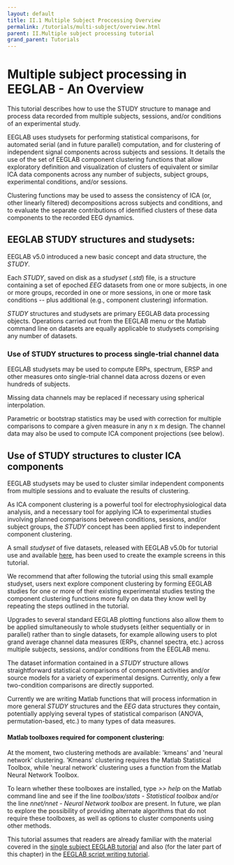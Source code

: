 ```yaml
---
layout: default
title: II.1 Multiple Subject Proccessing Overview
permalink: /tutorials/multi-subject/overview.html
parent: II.Multiple subject processing tutorial
grand_parent: Tutorials 
---
```


Multiple subject processing in EEGLAB - An Overview
=====================================================

This tutorial describes how to use the STUDY structure to manage and process data recorded from multiple subjects,
sessions, and/or conditions of an experimental study. 

EEGLAB uses studysets for performing statistical comparisons, for automated serial
(and in future parallel) computation, and for clustering of independent
signal components across subjects and sessions. It details the use of the 
set of EEGLAB component clustering functions that allow
exploratory definition and visualization of clusters of equivalent or
similar ICA data components across any number of subjects, subject
groups, experimental conditions, and/or sessions. 

Clustering functions
may be used to assess the consistency of ICA (or, other linearly
filtered) decompositions across subjects and conditions, and to evaluate
the separate contributions of identified clusters of these data
components to the recorded EEG dynamics.

EEGLAB STUDY structures and studysets:
---------------------------------------
EEGLAB v5.0 introduced a new basic concept and data structure, the
*STUDY*. 

Each *STUDY*, saved on disk as a *studyset* (*.std*) file, is a
structure containing a set of epoched *EEG* datasets from one or more
subjects, in one or more groups, recorded in one or more sessions, in
one or more task conditions -- plus additional (e.g., component
clustering) information. 

*STUDY* structures
and studysets are primary EEGLAB data processing objects. Operations carried out from the EEGLAB menu or the Matlab
command line on datasets are equally applicable to studysets
comprising any number of datasets.

### Use of STUDY structures to process single-trial channel data

EEGLAB studysets may be used to compute ERPs, spectrum,
ERSP and other measures onto single-trial channel data across dozens or
even hundreds of subjects. 

Missing data channels may be replaced if
necessary using spherical interpolation. 

Parametric or bootstrap
statistics may be used with correction for multiple comparisons to
compare a given measure in any n x m design. The channel data may also
be used to compute ICA component projections (see below).


Use of STUDY structures to cluster ICA components
----------------------------------

EEGLAB studysets may be used to cluster similar independent components
from multiple sessions and to evaluate the results of clustering. 

As ICA
component clustering is a powerful tool for electrophysiological data
analysis, and a necessary tool for applying ICA to experimental studies
involving planned comparisons between conditions, sessions, and/or
subject groups, the *STUDY* concept has been applied first to
independent component clustering. 

A small *studyset* of five datasets,
released with EEGLAB v5.0b for tutorial use and available
[here](ftp://sccn.ucsd.edu/pub/5subjects_reduced.zip), has been used to
create the example screens in this tutorial. 

We recommend that after following the
tutorial using this small example studyset, users next explore component
clustering by forming EEGLAB studies for one or more of their existing
experimental studies testing the component clustering functions more
fully on data they know well by repeating the steps outlined in the tutorial.

Upgrades to several standard EEGLAB plotting functions also allow them
to be applied simultaneously to whole studysets (either sequentially or
in parallel) rather than to single datasets, for example allowing users
to plot grand average channel data measures (ERPs, channel spectra,
etc.) across multiple subjects, sessions, and/or conditions from the
EEGLAB menu.

The dataset information contained in a *STUDY* structure allows
straightforward statistical comparisons of component activities and/or
source models for a variety of experimental designs. Currently, only a
few two-condition comparisons are directly supported. 

Currently we are
writing Matlab functions that will process information in more general
*STUDY* structures and the *EEG* data structures they contain,
potentially applying several types of statistical comparison (ANOVA,
permutation-based, etc.) to many types of data measures.

#### Matlab toolboxes required for component clustering:

At the moment, two clustering methods are available: 'kmeans' and 'neural
network' clustering. 'Kmeans' clustering requires the Matlab Statistical
Toolbox, while 'neural network' clustering uses a function from the
Matlab Neural Network Toolbox. 

To learn whether these toolboxes are
installed, type *\>\> help* on the Matlab command line and see if the
line *toolbox/stats - Statistical toolbox* and/or the line *nnet/nnet -
Neural Network toolbox* are present. In future, we plan to explore the
possibility of providing alternate algorithms that do not require these
toolboxes, as well as options to cluster components using other methods.

This tutorial assumes that readers are already familiar with the
material covered in the [single subject EEGLAB tutorial](/tutorials/single-subject) and
also (for the later part of this chapter) in the [EEGLAB script writing tutorial](/tutorials/advanced-topics/writing-EEGLAB-scripts.html).

